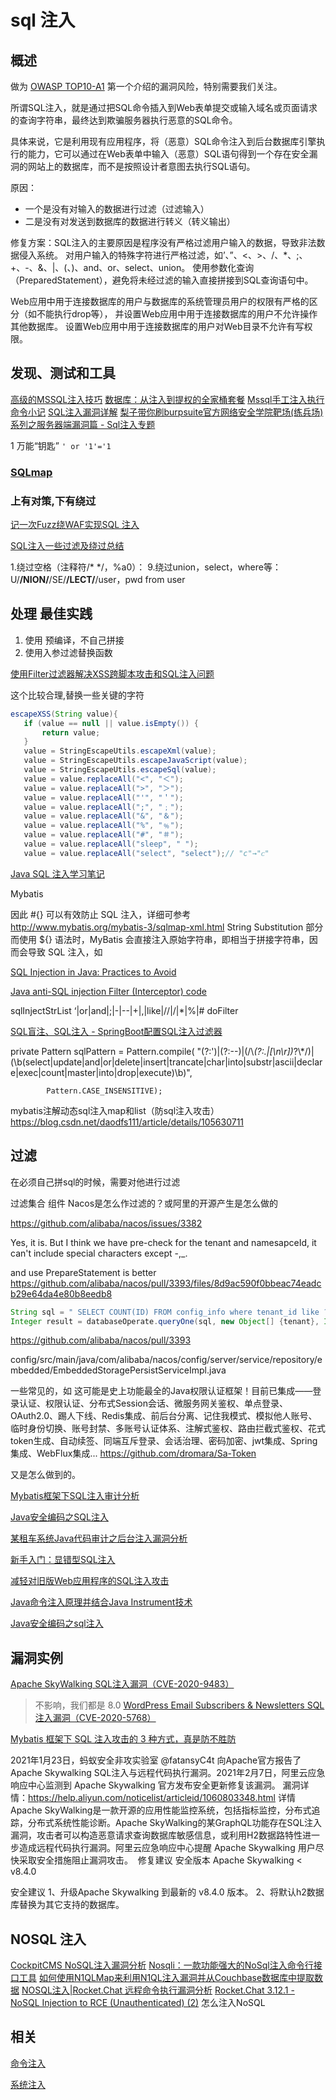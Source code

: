 # sql 注入

## 概述

做为 [OWASP TOP10-A1](https://owasp.org/www-project-top-ten/2017/A1_2017-Injection) 第一个介绍的漏洞风险，特别需要我们关注。

所谓SQL注入，就是通过把SQL命令插入到Web表单提交或输入域名或页面请求的查询字符串，最终达到欺骗服务器执行恶意的SQL命令。

具体来说，它是利用现有应用程序，将（恶意）SQL命令注入到后台数据库引擎执行的能力，它可以通过在Web表单中输入（恶意）SQL语句得到一个存在安全漏洞的网站上的数据库，而不是按照设计者意图去执行SQL语句。 

原因：

- 一个是没有对输入的数据进行过滤（过滤输入）
- 二是没有对发送到数据库的数据进行转义（转义输出）

修复方案：SQL注入的主要原因是程序没有严格过滤用户输入的数据，导致非法数据侵入系统。
对用户输入的特殊字符进行严格过滤，如’、”、<、>、/、*、;、+、-、&、|、(、)、and、or、select、union。
使用参数化查询（PreparedStatement），避免将未经过滤的输入直接拼接到SQL查询语句中。

Web应用中用于连接数据库的用户与数据库的系统管理员用户的权限有严格的区分（如不能执行drop等），
并设置Web应用中用于连接数据库的用户不允许操作其他数据库。
设置Web应用中用于连接数据库的用户对Web目录不允许有写权限。

## 发现、测试和工具

[高级的MSSQL注入技巧](https://xz.aliyun.com/t/8513)
[数据库：从注入到提权的全家桶套餐](https://www.freebuf.com/articles/database/270106.html)
[Mssql手工注入执行命令小记](https://www.anquanke.com/post/id/237031)
[SQL注入漏洞详解](https://www.anquanke.com/post/id/235970)
[梨子带你刷burpsuite官方网络安全学院靶场(练兵场)系列之服务器端漏洞篇 - Sql注入专题](https://www.anquanke.com/post/id/245532)

1 万能“钥匙” `' or '1'='1`

### [SQLmap](./sec.scan.sqlmap.md)

### 上有对策,下有绕过

[记一次Fuzz绕WAF实现SQL 注入](https://www.freebuf.com/articles/web/274492.html)

[SQL注入一些过滤及绕过总结](https://blog.csdn.net/devil8123665/article/details/108746947)

1.绕过空格（注释符/* */，%a0）：
9.绕过union，select，where等：
U/**/NION/**/SE/**/LECT/**/user，pwd from user

## 处理 最佳实践

1. 使用 预编译，不自己拼接
2. 使用入参过滤替换函数

[使用Filter过滤器解决XSS跨脚本攻击和SQL注入问题](https://segmentfault.com/a/1190000039088447)

这个比较合理,替换一些关键的字符
```java
escapeXSS(String value){
   if (value == null || value.isEmpty()) {
       return value;
   }
   value = StringEscapeUtils.escapeXml(value);
   value = StringEscapeUtils.escapeJavaScript(value);
   value = StringEscapeUtils.escapeSql(value);
   value = value.replaceAll("<", "＜");
   value = value.replaceAll(">", "＞");
   value = value.replaceAll("'", "＇");
   value = value.replaceAll(";", "﹔");
   value = value.replaceAll("&", "＆");
   value = value.replaceAll("%", "﹪");
   value = value.replaceAll("#", "＃");
   value = value.replaceAll("sleep", " ");
   value = value.replaceAll("select", "select");// "c"→"ᴄ"
```

[Java SQL 注入学习笔记](https://b1ngz.github.io/java-sql-injection-note/)

Mybatis

因此 #{} 可以有效防止 SQL 注入，详细可参考 http://www.mybatis.org/mybatis-3/sqlmap-xml.html String Substitution 部分
而使用 ${} 语法时，MyBatis 会直接注入原始字符串，即相当于拼接字符串，因而会导致 SQL 注入，如

[SQL Injection in Java: Practices to Avoid](https://sec.okta.com/articles/2020/12/sql-injection-java-practices-avoid)

[Java anti-SQL injection Filter (Interceptor) code](https://topic.alibabacloud.com/a/java-anti-sql-injection-filter-interceptor-code_1_27_30008276.html)

sqlInjectStrList
             <param-value>‘|or|and|;|-|--|+|,|like|//|/|*|%|#</param-value>
doFilter

[SQL盲注、SQL注入 - SpringBoot配置SQL注入过滤器](https://www.cnblogs.com/cao-lei/p/13691468.html)

private Pattern sqlPattern = Pattern.compile(
			"(?:')|(?:--)|(/\\*(?:.|[\\n\\r])*?\\*/)|(\\b(select|update|and|or|delete|insert|trancate|char|into|substr|ascii|declare|exec|count|master|into|drop|execute)\\b)",

			Pattern.CASE_INSENSITIVE);

mybatis注解动态sql注入map和list（防sql注入攻击）
https://blog.csdn.net/daodfs111/article/details/105630711

## 过滤

在必须自己拼sql的时候，需要对他进行过滤

过滤集合
组件
Nacos是怎么作过滤的？或阿里的开源产生是怎么做的

https://github.com/alibaba/nacos/issues/3382

Yes, it is. But I think we have pre-check for the tenant and namesapceId, it can't include special characters except -,_.

and use PrepareStatement is better
https://github.com/alibaba/nacos/pull/3393/files/8d9ac590f0bbeac74eadcb29e64da4e80b8eedb8

```java
String sql = " SELECT COUNT(ID) FROM config_info where tenant_id like ?";
Integer result = databaseOperate.queryOne(sql, new Object[] {tenant}, Integer.class);
```

https://github.com/alibaba/nacos/pull/3393

config/src/main/java/com/alibaba/nacos/config/server/service/repository/embedded/EmbeddedStoragePersistServiceImpl.java

一些常见的，如
这可能是史上功能最全的Java权限认证框架！目前已集成——登录认证、权限认证、分布式Session会话、微服务网关鉴权、单点登录、OAuth2.0、踢人下线、Redis集成、前后台分离、记住我模式、模拟他人账号、临时身份切换、账号封禁、多账号认证体系、注解式鉴权、路由拦截式鉴权、花式token生成、自动续签、同端互斥登录、会话治理、密码加密、jwt集成、Spring集成、WebFlux集成...
https://github.com/dromara/Sa-Token

又是怎么做到的。

[Mybatis框架下SQL注入审计分析](https://www.freebuf.com/vuls/240578.html)

[Java安全编码之SQL注入](https://www.freebuf.com/articles/web/245851.html)

[某租车系统Java代码审计之后台注入漏洞分析](https://www.freebuf.com/vuls/238175.html)

[新手入门：显错型SQL注入](https://www.freebuf.com/vuls/237550.html)

[减轻对旧版Web应用程序的SQL注入攻击](https://www.anquanke.com/post/id/209772)

[Java命令注入原理并结合Java Instrument技术](https://www.freebuf.com/articles/web/236925.html)

[Java安全编码之sql注入](https://www.anquanke.com/post/id/212897)

## 漏洞实例
[Apache SkyWalking SQL注入漏洞（CVE-2020-9483）](http://www.nsfocus.net/vulndb/49473)
> 不影响，我们都是 8.0
[WordPress Email Subscribers & Newsletters SQL注入漏洞（CVE-2020-5768）](http://www.nsfocus.net/vulndb/49449)

[Mybatis 框架下 SQL 注入攻击的 3 种方式，真是防不胜防](https://segmentfault.com/a/1190000040272091)

2021年1月23日，蚂蚁安全非攻实验室 @fatansyC4t 向Apache官方报告了Apache Skywalking SQL注入与远程代码执行漏洞。2021年2月7日，阿里云应急响应中心监测到 Apache Skywalking 官方发布安全更新修复该漏洞。
漏洞详情：https://help.aliyun.com/noticelist/articleid/1060803348.html
详情
Apache SkyWalking是一款开源的应用性能监控系统，包括指标监控，分布式追踪，分布式系统性能诊断。Apache SkyWalking的某GraphQL功能存在SQL注入漏洞，攻击者可以构造恶意请求查询数据库敏感信息，或利用H2数据路特性进一步造成远程代码执行漏洞。阿里云应急响应中心提醒  Apache Skywalking 用户尽快采取安全措施阻止漏洞攻击。
​
修复建议
安全版本
Apache Skywalking < v8.4.0

安全建议
1、升级Apache Skywalking 到最新的 v8.4.0 版本。
2、将默认h2数据库替换为其它支持的数据库。

## NOSQL 注入

[CockpitCMS NoSQL注入漏洞分析](https://www.anquanke.com/post/id/241113)
[Nosqli：一款功能强大的NoSql注入命令行接口工具](https://www.freebuf.com/articles/database/256392.html)
[如何使用N1QLMap来利用N1QL注入漏洞并从Couchbase数据库中提取数据](https://www.freebuf.com/articles/database/257101.html)
[NOSQL注入|Rocket.Chat 远程命令执行漏洞分析](https://paper.seebug.org/1652/)
[Rocket.Chat 3.12.1 - NoSQL Injection to RCE (Unauthenticated) (2)](https://www.exploit-db.com/exploits/50108)
怎么注入NoSQL

## 相关

[命令注入](/doc/sec/sec.hack.web.inject.cmd.md)

[系统注入](/doc/sec/sec.hack.web.inject.sys.md)
